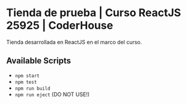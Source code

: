 # Tienda de prueba | Curso ReactJS 25925 | CoderHouse
Tienda desarrollada en ReactJS en el marco del curso.

## Available Scripts
- `npm start`
- `npm test`
- `npm run build`
- `npm run eject` (DO NOT USE!)
